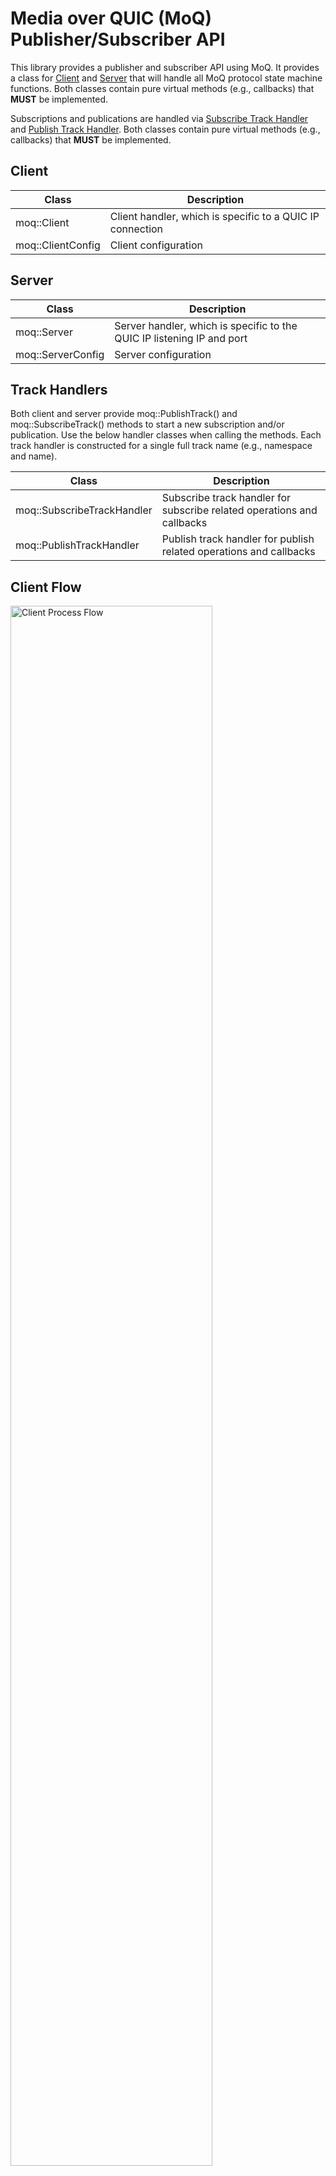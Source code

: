 # Media over QUIC (MoQ) Publisher/Subscriber API

This library provides a publisher and subscriber API using MoQ. It provides
a class for [Client](#moq::Client) and [Server](#moq::Server) that
will handle all MoQ protocol state machine functions. Both classes contain pure virtual methods (e.g., callbacks)
that **MUST** be implemented. 

Subscriptions and publications are handled via [Subscribe Track Handler](#moq::SubscribeTrackHandler) 
and [Publish Track Handler](#moq::PublishTrackHandler). Both classes contain pure virtual methods
(e.g., callbacks) that **MUST** be implemented.

## Client

 Class                        | Description                                               
------------------------------|-----------------------------------------------------------
 moq::Client       | Client handler, which is specific to a QUIC IP connection 
 moq::ClientConfig | Client configuration                                      

## Server

 Class                        | Description                                                            
------------------------------|------------------------------------------------------------------------
 moq::Server       | Server handler, which is specific to the QUIC IP listening IP and port 
 moq::ServerConfig | Server configuration                                                   

## Track Handlers

Both client and server provide moq::PublishTrack() and moq::SubscribeTrack()
methods to start a new subscription and/or publication. Use the below handler classes when calling
the methods. Each track handler is constructed for a single full track name (e.g., namespace and name).

 Class                                 | Description                                                            
---------------------------------------|------------------------------------------------------------------------
 moq::SubscribeTrackHandler | Subscribe track handler for subscribe related operations and callbacks 
 moq::PublishTrackHandler   | Publish track handler for publish related operations and callbacks     

## Client Flow
<img src="../images/MoQ-client-api.png" alt="Client Process Flow" style="height: auto; width:80%"/>

## Server Flow

## Documentation Links

* [API Process Flows](../MoQ-api-process-flows.html)
* [MoQ Implementation Details](https://github.com/Quicr/libquicr/blob/main/docs/moq-implementation.md)
* Quick Start

